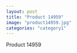 ```yaml
---
layout: post
title: "Product 14959"
image: "product14959.jpg"
categories: "category1"
---
```

Product 14959
